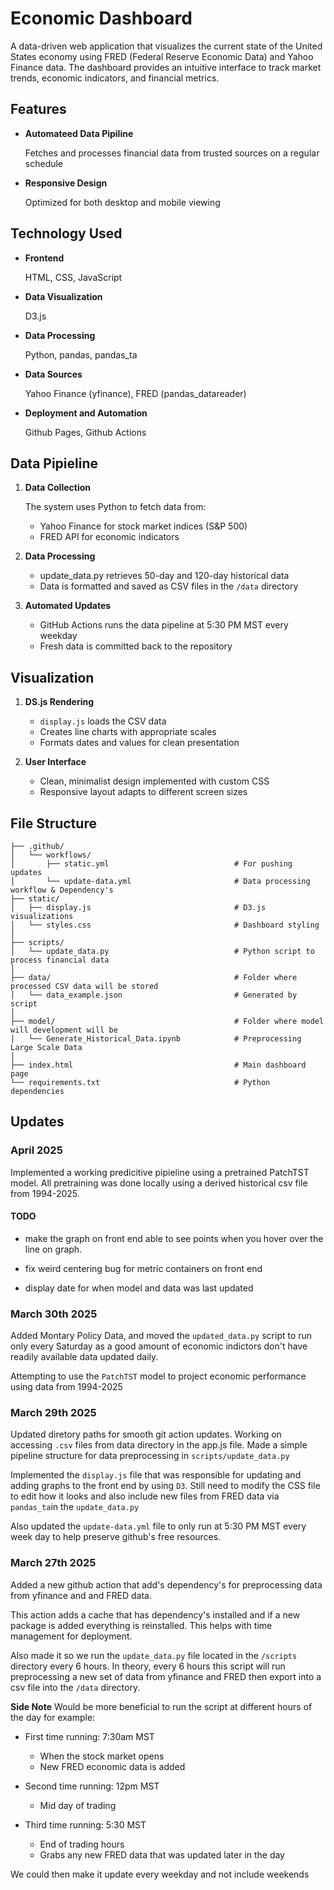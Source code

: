 # Economic Dashboard

A data-driven web application that visualizes the current state of the United States economy using FRED (Federal Reserve Economic Data) and Yahoo Finance data. The dashboard provides an intuitive interface to track market trends, economic indicators, and financial metrics.

## Features 

- **Automateed Data Pipiline** 

    Fetches and processes financial data from trusted sources on a regular schedule

- **Responsive Design** 

    Optimized for both desktop and mobile viewing

## Technology Used

- **Frontend**

    HTML, CSS, JavaScript

- **Data Visualization**

    D3.js

- **Data Processing**

    Python, pandas, pandas_ta

- **Data Sources**

    Yahoo Finance (yfinance), FRED (pandas_datareader)

- **Deployment and Automation**

    Github Pages, Github Actions

## Data Pipieline

1. **Data Collection**

    The system uses Python to fetch data from:

    - Yahoo Finance for stock market indices (S&P 500)
    - FRED API for economic indicators

2. **Data Processing**

    - update_data.py retrieves 50-day and 120-day historical data
    - Data is formatted and saved as CSV files in the `/data` directory

3. **Automated Updates**

    - GitHub Actions runs the data pipeline at 5:30 PM MST every weekday
    - Fresh data is committed back to the repository

## Visualization

1. **DS.js Rendering**

    - `display.js` loads the CSV data
    - Creates line charts with appropriate scales
    - Formats dates and values for clean presentation

2. **User Interface**

    - Clean, minimalist design implemented with custom CSS
    - Responsive layout adapts to different screen sizes

## File Structure

```
├── .github/
│   └── workflows/
│       ├── static.yml                            # For pushing updates
│       └── update-data.yml                       # Data processing workflow & Dependency's
├── static/
│   ├── display.js                                # D3.js visualizations
│   └── styles.css                                # Dashboard styling
│       
├── scripts/                   
│   └── update_data.py                            # Python script to process financial data
│        
├── data/                                         # Folder where processed CSV data will be stored
│   └── data_example.json                         # Generated by script
│ 
├── model/                                        # Folder where model will development will be
│   └── Generate_Historical_Data.ipynb            # Preprocessing Large Scale Data
│ 
├── index.html                                    # Main dashboard page
└── requirements.txt                              # Python dependencies
```

## Updates 

### April 2025

Implemented a working predicitive pipieline using a pretrained PatchTST model. All
pretraining was done locally using a derived historical csv file from 1994-2025. 

#### TODO

- make the graph on front end able to see points when you hover over the line on
    graph.

- fix weird centering bug for metric containers on front end

- display date for when model and data was last updated

### March 30th 2025

Added Montary Policy Data, and moved the `updated_data.py` script to run only every Saturday as a good amount of economic indictors don't have readily available data updated daily.

Attempting to use the `PatchTST` model to project economic performance using data from 1994-2025

### March 29th 2025

Updated diretory paths for smooth git action updates. Working on accessing `.csv` files from data directory in the app.js file. Made a simple pipeline structure for data preprocessing in `scripts/update_data.py`

Implemented the `display.js` file that was responsible for updating and adding graphs to the front end by using `D3`. Still need to modify the CSS file to edit how it looks and also include new files from FRED data via `pandas_ta`in the `update_data.py`

Also updated the `update-data.yml` file to only run at 5:30 PM MST every week day to help preserve github's free resources. 

### March 27th 2025

Added a new github action that add's dependency's for preprocessing data from yfinance and and FRED data.

This action adds a cache that has dependency's installed and if a new package is added everything is reinstalled. This helps with time management for deployment.

Also made it so we run the `update_data.py` file located in the `/scripts` directory every 6 hours. In theory, every 6 hours this script will run preprocessing a new set of data from yfinance and FRED then export into a csv file into the `/data` directory.

**Side Note**
Would be more beneficial to run the script at different hours of the day for example:

- First time running: 7:30am MST
    - When the stock market opens
    - New FRED economic data is added

- Second time running: 12pm MST
    - Mid day of trading

- Third time running: 5:30 MST
    - End of trading hours
    - Grabs any new FRED data that was updated later in the day

We could then make it update every weekday and not include weekends
